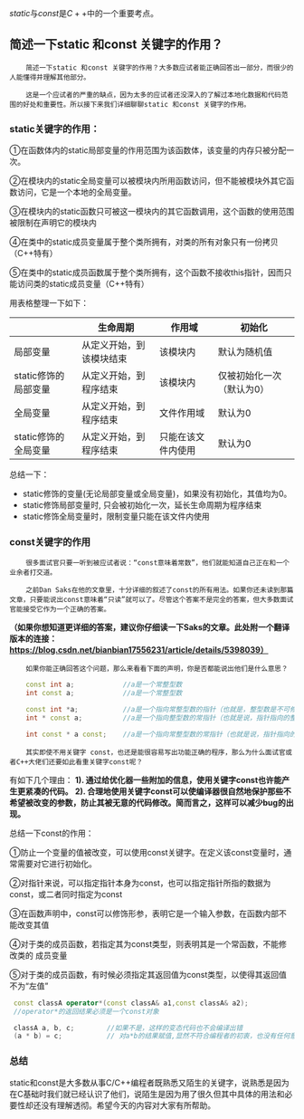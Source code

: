 $static$与$const$是$C++$中的一个重要考点。


## 简述一下static 和const 关键字的作用？

		简述一下static 和const 关键字的作用？大多数应试者能正确回答出一部分，而很少的人能懂得并理解其他部分。
	
		这是一个应试者的严重的缺点，因为太多的应试者还没深入的了解过本地化数据和代码范围的好处和重要性。所以接下来我们详细聊聊static 和const 关键字的作用。



### static关键字的作用：

①在函数体内的static局部变量的作用范围为该函数体，该变量的内存只被分配一次。

②在模块内的static全局变量可以被模块内所用函数访问，但不能被模块外其它函数访问，它是一个本地的全局变量。

③在模块内的static函数只可被这一模块内的其它函数调用，这个函数的使用范围被限制在声明它的模块内

④在类中的static成员变量属于整个类所拥有，对类的所有对象只有一份拷贝（C++特有）

⑤在类中的static成员函数属于整个类所拥有，这个函数不接收this指针，因而只能访问类的static成员变量（C++特有）



用表格整理一下如下：

|                      | 生命周期                 | 作用域             | 初始化                    |
| -------------------- | ------------------------ | ------------------ | ------------------------- |
| 局部变量             | 从定义开始，到该模块结束 | 该模块内           | 默认为随机值              |
| static修饰的局部变量 | 从定义开始，到程序结束   | 该模块内           | 仅被初始化一次（默认为0） |
| 全局变量             | 从定义开始，到程序结束   | 文件作用域         | 默认为0                   |
| static修饰的全局变量 | 从定义开始，到程序结束   | 只能在该文件内使用 | 默认为0                   |



总结一下：

- static修饰的变量(无论局部变量或全局变量)，如果没有初始化，其值均为0。
- static修饰局部变量时, 只会被初始化一次，延长生命周期为程序结束
- static修饰全局变量时，限制变量只能在该文件内使用





### const关键字的作用

		很多面试官只要一听到被应试者说：“const意味着常数”，他们就能知道自己正在和一个业余者打交道。
	
		之前Dan Saks在他的文章里，十分详细的叙述了const的所有用法。如果你还未读到那篇文章，只要能说出const意味着“只读”就可以了。尽管这个答案不是完全的答案，但大多数面试官能接受它作为一个正确的答案。

**（如果你想知道更详细的答案，建议你仔细读一下Saks的文章。此处附一个翻译版本的连接：https://blog.csdn.net/bianbian17556231/article/details/5398039）**

		如果你能正确回答这个问题，那么来看看下面的声明，你是否都能说出他们是什么意思？

```C++
	const int a;			//a是一个常整型数
	int const a;			//a是一个常整型数

	const int *a;			//a是一个指向常整型数的指针（也就是，整型数是不可修改的，但指针可以）
	int * const a;			//a是一个指向整型数的常指针（也就是说，指针指向的整型数是可以修改的，但指针是不可修改的）

	int const * a const;	//a是一个指向常整型数的常指针（也就是说，指针指向的整型数是不可修改的，同时指针也是不可修改的）
```



		其实即使不用关键字 const，也还是能很容易写出功能正确的程序，那么为什么面试官或者C++大佬们还要如此看重关键字const呢？

有如下几个理由：
**1). 通过给优化器一些附加的信息，使用关键字const也许能产生更紧凑的代码。**
**2). 合理地使用关键字const可以使编译器很自然地保护那些不希望被改变的参数，防止其被无意的代码修改。简而言之，这样可以减少bug的出现。**



总结一下const的作用：

①防止一个变量的值被改变，可以使用const关键字。在定义该const变量时，通常需要对它进行初始化。

②对指针来说，可以指定指针本身为const，也可以指定指针所指的数据为const，或二者同时指定为const

③在函数声明中，const可以修饰形参，表明它是一个输入参数，在函数内部不能改变其值

④对于类的成员函数，若指定其为const类型，则表明其是一个常函数，不能修改类的 成员变量

⑤对于类的成员函数，有时候必须指定其返回值为const类型，以使得其返回值不为“左值”

```c++
 const classA operator*(const classA& a1,const classA& a2); 
 //operator*的返回结果必须是一个const对象

 classA a, b, c;		//如果不是，这样的变态代码也不会编译出错
 (a * b) = c; 			// 对a*b的结果赋值,显然不符合编程者的初衷，也没有任何意义
```



### 总结

static和const是大多数从事C/C++编程者既熟悉又陌生的关键字，说熟悉是因为在C基础时我们就已经认识了他们，说陌生是因为用了很久但其中具体的用法和必要性却还没有理解透彻。希望今天的内容对大家有所帮助。